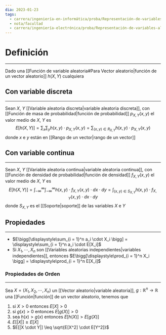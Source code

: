 ```yaml
---
dia: 2023-01-23
tags:
  - carrera/ingeniería-en-informática/proba/Representación-de-variables-aleatorias
  - nota/facultad
  - carrera/ingeniería-electrónica/proba/Representación-de-variables-aleatorias
---
```

# Definición
---
Dado una [[Función de variable aleatoria#Para Vector aleatorio|función de un vector aleatorio]] $h(X, Y)$ cualquiera

## Con variable discreta
---
Sean $X$, $Y$ [[Variable aleatoria discreta|variable aleatoria discreta]], con [[Función de masa de probabilidad|función de probabilidad]] $p_{X, Y}(x, y)$ el valor medio de $X$, $Y$ es $$ E[h(X, Y)] = \sum_x \sum_y h(x, y) \cdot p_{X, Y}(x, y) = \sum_{(x, y) \in R_{X, Y}} h(x, y) \cdot p_{X, Y}(x, y) $$ donde $x$ e $y$ están en [[Rango de un vector|rango de un vector]]

## Con variable continua
---
Sean $X$, $Y$ [[Variable aleatoria continua|variable aleatoria continua]], con [[Función de densidad de probabilidad|función de densidad]] $f_{X, Y}(x, y)$ el valor medio de $X$, $Y$ es $$ E[h(X, Y)] = \int_{-\infty}^{\infty} \int_{-\infty}^{\infty} h(x, y) \cdot f_{X, Y}(x, y) \cdot dx \cdot dy = \int_{(x, y) \in S_{X, Y}} h(x, y) \cdot f_{X, Y}(x, y) \cdot dx \cdot dy $$ donde $S_{X, Y}$ es el [[Soporte|soporte]] de las variables $X$ e $Y$


## Propiedades
---
* $E\bigg[\displaystyle\sum_{i = 1}^n a_i \cdot X_i \bigg] = \displaystyle\sum_{i = 1}^n a_i \cdot E[X_i]$ 
* Si $X_1, \cdots, X_n$ son [[Variables aleatorias independientes|variables independientes]], entonces $E\bigg[\displaystyle\prod_{i = 1}^n X_i \bigg] = \displaystyle\prod_{i = 1}^n E[X_i]$ 

### Propiedades de Orden 
---
Sea $X = (X_1, X_2, \cdots, X_n)$ un [[Vector aleatorio|variable aleatoria]], $g : \mathbb{R}^n \to \mathbb{R}$ una [[Función|función]] de un vector aleatorio, tenemos que
1) si $X > 0$ entonces $E[X] > 0$
2) si $g(x) > 0$ entonces $E[g(X)] > 0$
3) sea $h(x) > g(x)$ entonces $E[h(X)] > E[g(X)]$
4) $E[|X|] \geq E[X]$ 
5) $E[|X \cdot Y|] \leq \sqrt{E[X^2] \cdot E[Y^2]}$ 